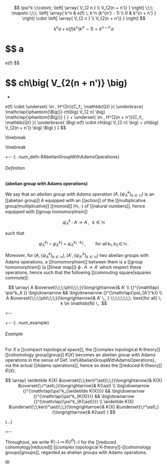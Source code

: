 
$$
  \psi^k
  \;\colon\;
  \left[
  \array{
    V_{2 n }
    \\
    V_{2(n + n')}
  }
  \right]
  \;\;\;
  \mapsto
  \;\;\;
  \left[
  \array{
    k^n
    & 
    e(f) \, k^n (k^{n'} - 1)
    \\
    0 & k^{n + n'}
  }
  \right]
  \cdot
  \left[
  \array{
    V_{2 n }
    \\
    V_{2(n + n')}
  }
  \right]
$$

$$
  k^n a + e(f) k^n(k^{n'}-1) = k^{n + n'} a
$$

$$
  a 
  = 
  e(f)
$$

$$
  ch\big( 
    V_{2(n + n')} 
  \big)
  =
  -
  e(f)
  \cdot
  \underset{
    \in \, H^{2n}(C_f;\, \mathbb{Q})
  }{
    \underbrace{
    \mathclap{\phantom{\Big(}}
    ch\big(
      V_{2 n}
    \big)
    \mathclap{\phantom{\Big)}}
    }
  }
  +
  \underset{
    \in \, H^{2(n + n')}(C_f;\, \mathbb{Q})
  }{
  \underbrace{
  \Big(
    e(f)
    \cdot
    ch\big( 
      V_{2 n}
    \big) 
    + 
    ch\big(
      V_{2(n + n')}
    \big)
  \Big)
  }
  }
$$


\linebreak

\linebreak

+-- {: .num_defn #AbelianGroupWithAdamsOperations} 
###### Definition
**(abelian group with Adams operations)**

We say that an _abelian group with Adams operation_ $\big(A,\{\psi_A^k\}_{k \in \mathbb{N}}\big)$ is an [[abelian group]] $A$ equipped with an [[action]] of the [[multiplicative group|multiplicative]] [[monoid]] $(\mathbb{N}, \cdot)$ of [[natural numbers]], hence equipped with [[group homomorphism]]

$$
  \psi_A^k \;\colon\; A \to A
  \,,
  \;\;\;
  k \in \mathbb{N}
$$

such that 

$$
  \psi_A^{k_1}
  \circ
  \psi_A^{k_2}
  \;=\;
  \psi_A^{ k_1 \cdot k_2 }
  \,,
  \;\;\;\;\;\;\;\;\;
  \text{for all}
  \,
  k_1, k_2 \,\in\, \mathbb{N}
  \,.
$$

Moreover, for $\big(A,\{\psi_A^k\}_{k \in \mathbb{N}}\big), \, \big(A',\{\psi_{A'}^k\}_{k \in \mathbb{N}}\big)$ two abelian groups with Adams operations, a [[homomorphism]] between them is a [[group homomorphism]] (a [[linear map]]) $\phi \;\colon\; A \to A'$ which respect these operations, hence such that the following [[commuting square|squares commute]]:

$$
  \array{
    A &\overset{\;\;\;\phi\;\;\;}{\longrightarrow}& A'
    \\
    {}^{\mathllap{ \psi^k_A }}  
    \big\downarrow 
    && 
    \big\downarrow
    {}^{\mathrlap{\psi_{A'}^k}}
    \\
    A &\overset{\;\;\;\phi\;\;\;}{\longrightarrow}& A'
    \,,
  }
  \;\;\;\;\;\;\;\;
  \text{for all}
  \;
  k \in \mathbb{N}
  \,.
$$


=--

+-- {: .num_example} 
###### Example

For $X$ a [[compact topological space]], the  [[complex topological K-theory]] [[cohomology group|group]] $K(X)$ becomes an abelian group with Adams operations in the sense of Def. \ref{AbelianGroupWithAdamsOperations}, via the actual [[Adams operations]], hence so does the [[reduced K-theory]] $\widetilde K(X)$:

$$
  \array{
    \widetilde K(X)
    &\overset{\;\;ker(i^\ast)\;\;}{\longrightarrow}&
    K(X)
    &\overset{\;i^\ast\;}{\longrightarrow}&
    K(\ast)
    \\
    \big\downarrow
    {}^{\mathrlap{\psi^k_{\widetilde K(X)}}}
    &&
    \big\downarrow
    {}^{\mathrlap{\psi^k_{K(X)}}}
    &&
    \big\downarrow
    {}^{\mathrlap{\psi^k_{K(\ast)}}}
    \\
    \widetilde K(X)
    &\underset{\;\;ker(i^\ast)\;\;}{\longrightarrow}&
    K(X)
    &\underset{\;i^\ast\;}{\longrightarrow}&
    K(\ast)
  }
$$

(...)

=--


Throughout, we write $\widetilde K(-) \,\coloneqq\, \widetilde KU^0(-)$ for the [[reduced cohomology|reduced]] [[complex topological K-theory]]-[[cohomology groups|groups]], regarded as ahelian groups with Adams operations.

llll